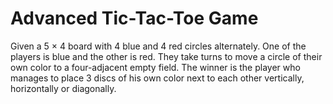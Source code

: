 Advanced Tic-Tac-Toe Game
=========================

Given a 5 × 4 board with 4 blue and 4 red circles alternately. 
One of the players is blue and the other is red.
They take turns to move a circle of their own color to a four-adjacent empty field.
The winner is the player who manages to place 3 discs of his own color next to each other vertically, horizontally or diagonally.